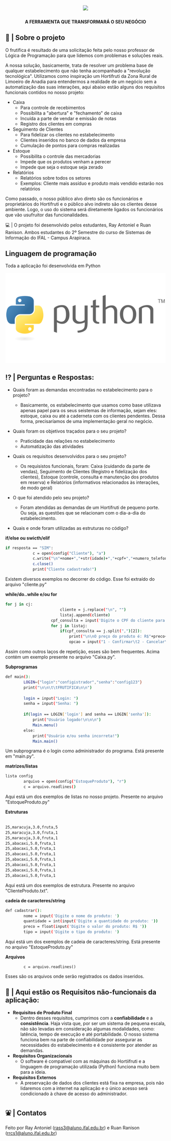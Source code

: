 <h1 align="center">
    <img src="FRUTIFICA.png" />
</h1>

<h4 align="center"> 
	A FERRAMENTA QUE TRANSFORMARÁ O SEU NEGÓCIO
</h4>


## 🍉 | Sobre o projeto

O frutifica é resultado de uma solicitação feita pelo nosso professor de Lógica de Programação para que lidemos com problemas e soluções reais.

A nossa solução, basicamente, trata de resolver um problema base de qualquer estabelecimento que não tenha acompanhado a "revolução tecnológica". Utilizamos como inspiração um Hortifruti da Zona Rural de Limoeiro de Anadia para entendermos a realidade de um negócio sem a automatização das suas interações, aqui abaixo estão alguns dos requisitos funcionais contidos no nosso projeto:
- Caixa
  	- Para controle de recebimentos
  	- Possibilita a "abertura" e "fechamento" de caixa
  	- Incuída a parte de vendar e emissão de notas
  	- Registro dos clientes em compras
- Seguimento de Clientes 
  	- Para fidelizar os clientes no estabelecimento
  	- Clientes inseridos no banco de dados da empresa
  	- Cumulação de pontos para compras realizadas
- Estoque 
  	- Possibilita o controle das mercadorias
  	- Impede que os produtos venham a perecer
  	- Impede que seja o estoque seja zerado
- Relatórios
  	- Relatórios sobre todos os setores
  	- Exemplos: Cliente mais assíduo e produto mais vendido estarão nos relatórios


Como passado, o nosso público alvo direto são os funcionários e proprietários do Hortifruti e o público alvo indireto são os clientes desse ambiente. Logo, o uso do sistema será diretamente ligados os funcionários que vão usufruitor das funcionalidades.

💻 | O projeto foi desenvolvido pelos estudantes, Ray Antoniel e Ruan Ranison.
Ambos estudantes do 2º Semestre do curso de Sistemas de Informação do IFAL - Campus Arapiraca.


## Linguagem de programação

Toda a aplicação foi desenvolvida em Python

<a>
  <img src="Python-Logo.png">
</a>

## ⁉️ | Perguntas e Respostas:

- Quais foram as demandas encontradas no estabelecimento para o projeto?
  	- Basicamente, os estabelecimento que usamos como base utilizava apenas papel para os seus seistemas de informação, sejam eles: estoque, caixa ou até a caderneta com os clientes pendentes. Dessa forma, precisaríamos de uma implementação geral no negócio.
  	
- Quais foram os objetivos traçados para o seu projeto?
  	- Praticidade das relações no estabelecimento
  	- Automatização das atividades
  
- Quais os requisitos desenvolvidos para o seu projeto?
  	- Os requisistos funcionais, foram: Caixa (cuidando da parte de vendas), Seguimento de Clientes (Registro e fidelização dos clientes), Estoque (controle, consulta e manutenção dos produtos em reserva) e Relatórios (informativos relacionados às interações, de modo geral)
  	  
- O que foi atendido pelo seu projeto?
  	- Foram atendidas as demandas de um Hortifruti de pequeno porte. Ou seja, as questões que se relacionam com o dia-a-dia do estabelecimento.
  	  
- Quais e onde foram utilizadas as estruturas no código?

**if/else ou swicth/elif**

```bash
if resposta == "SIM":
            c = open(config("Cliente"), "a")
            c.write("\n"+nome+","+str(idade)+","+cpf+","+numero_telefone+",0")
            c.close()
            print("Cliente cadastrado!")
```

Existem diversos exemplos no decorrer do código. Esse foi extraído do arquivo "cliente.py"

**while/do..while e/ou for**

```bash
for j in cj:
                        cliente = j.replace("\n", "")
                        listaj.append(cliente)
                    cpf_consulta = input('Digite o CPF do cliente para a consulta: ')
                    for j in listaj:
                        if(cpf_consulta == j.split(",")[2]):
                            print("\n\nO preço do produto é: R$"+preco+"\nO valor total da venda é: R$"+str(float(quantidade_venda)*float(preco))+"\n")
                            opcao = input("1 - Confirmar\t2 - Cancelar\n")
```

Assim como outros laços de repetição, esses são bem frequentes. Acima contém um exemplo presente no arquivo "Caixa.py".

**Subprogramas**
```bash
def main():
        LOGIN={"login":"configistrador","senha":"config123"}
        print("\n\n\t\tFRUTIFICA\n\n")
        
        login = input("Login: ")
        senha = input("Senha: ")
        
        if(login == LOGIN['login'] and senha == LOGIN['senha']):
            print("Usuário logado!\n\n\n")
            Main.menu()
        else:
            print("Usuário e/ou senha incorreta!")
            Main.main()
```

Um subprograma é o login como administrador do programa. Está presente em "main.py".

**matrizes/listas**

```bash
lista config
        arquivo = open(config("EstoqueProduto"), "r")
        c = arquivo.readlines()
```

Aqui está um dos exemplos de listas no nosso projeto. Presente no arquivo "EstoqueProduto.py"

**Estruturas**

```bash

25,maracuja,3.0,fruta,5
25,maracuja,3.0,fruta,1
25,maracuja,3.0,fruta,1
25,abacaxi,5.0,fruta,1
25,abacaxi,5.0,fruta,1
25,abacaxi,5.0,fruta,1
25,abacaxi,5.0,fruta,1
25,abacaxi,5.0,fruta,1
25,abacaxi,5.0,fruta,1
25,abacaxi,5.0,fruta,1

```

Aqui está um dos exemplos de estrutura. Presente no arquivo "ClienteProduto.txt".

**cadeia de caracteres/string**
```bash
def cadastrar():
        nome = input('Digite o nome do produto: ')
        quantidade = int(input('Digite a quantidade do produto: '))
        preco = float(input('Digite o valor do produto: R$ '))
        tipo = input('Digite o tipo do produto: ')
```

Aqui está um dos exemplos de cadeia de caracteres/string. Está presente no arquivo "EstoqueProduto.py"


**Arquivos**

```
        c = arquivo.readlines()
```

Esses são os arquivos onde serão registrados os dados inseridos.


## 🧾 | Aqui estão os Requisitos não-funcionais da aplicação:


- **Requisitos de Produto Final**
  	- Dentro desses requisitos, cumprimos com a **confiabilidade** e a **consistência**. Haja vista que, por ser um sistema de pequena escala, não são levadas em consideração algumas modalidades, como: latência, tempo de execução e até portabilidade. O nosso sistema funciona bem na parte de confiabilidade por assegurar as necessidades do estabelecimento e é consistente por atender as demandas.
- **Requisitos Organizacionais**
  	- O software é compatível com as máquinas do Hortiifruti e a linguagem de programação utilizada (Python) funciona muito bem para a ideia.
- **Requisitos Externos**
  	- A preservação de dados dos clientes está fixa na empresa, pois não lidaremos com a internet na aplicação e o único acesso será condicionado à chave de acesso do administrador.

## ⛲ | Contatos

[Mestres da Web]: [https://nodejs.org/](https://www.mestresdaweb.com.br/tecnologias/requisitos-funcionais-e-nao-funcionais-o-que-sao)
[Logo de Python]: [https://www.typescriptlang.org/](https://logosmarcas.net/python-logo/)

Feito por Ray Antoniel (rass3@aluno.ifal.edu.br) e Ruan Ranison (rrcs1@aluno.ifal.edu.br)
